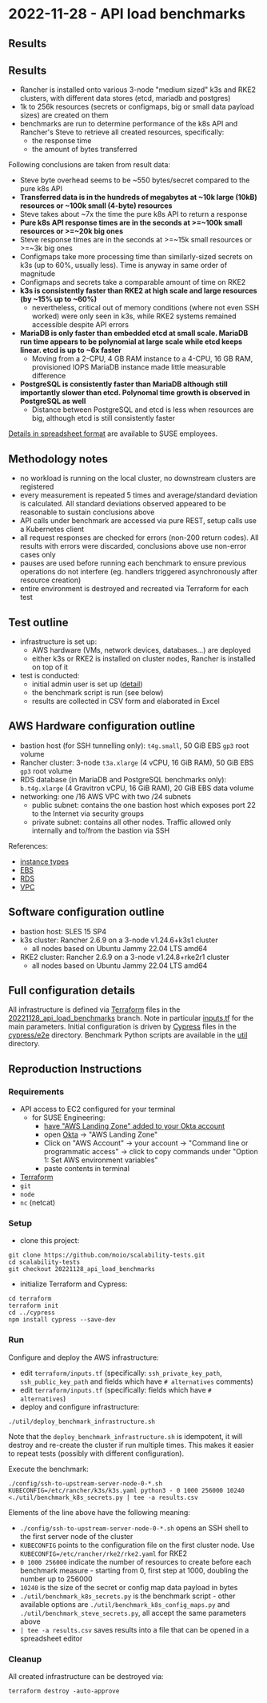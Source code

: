 # 2022-11-28 - API load benchmarks

## Results

## Results

- Rancher is installed onto various 3-node "medium sized" k3s and RKE2 clusters, with different data stores (etcd, mariadb and postgres)
- 1k to 256k resources (secrets or configmaps, big or small data payload sizes) are created on them
- benchmarks are run to determine performance of the k8s API and Rancher's Steve to retrieve all created resources, specifically:
  - the response time
  - the amount of bytes transferred

Following conclusions are taken from result data:
 - Steve byte overhead seems to be ~550 bytes/secret compared to the pure k8s API
 - **Transferred data is in the hundreds of megabytes at ~10k large (10kB) resources or ~100k small (4-byte) resources**
 - Steve takes about ~7x the time the pure k8s API to return a response
 - **Pure k8s API response times are in the seconds at >=~100k small resources or >=~20k big ones**
 - Steve response times are in the seconds at >=~15k small resources or >=~3k big ones
 - Configmaps take more processing time than similarly-sized secrets on k3s (up to 60%, usually less). Time is anyway in same order of magnitude
 - Configmaps and secrets take a comparable amount of time on RKE2
 - **k3s is consistently faster than RKE2 at high scale and large resources (by ~15% up to ~60%)**
   - nevertheless, critical out of memory conditions (where not even SSH worked) were only seen in k3s, while RKE2 systems remained accessible despite API errors
 - **MariaDB is only faster than embedded etcd at small scale. MariaDB run time appears to be polynomial at large scale while etcd keeps linear. etcd is up to ~6x faster**
   - Moving from a 2-CPU, 4 GB RAM instance to a 4-CPU, 16 GB RAM, provisioned IOPS MariaDB instance made little measurable difference
 - **PostgreSQL is consistently faster than MariaDB although still importantly slower than etcd. Polynomal time growth is observed in PostgreSQL as well**
   - Distance between PostgreSQL and etcd is less when resources are big, although etcd is still consistently faster

[Details in spreadsheet format](https://docs.google.com/spreadsheets/d/1dj3J6k1hlWRDFRgTNY1J3lx-a1UMv4Dr/edit?usp=sharing&ouid=100903400512894386615&rtpof=true&sd=true) are available to SUSE employees.

## Methodology notes

- no workload is running on the local cluster, no downstream clusters are registered
- every measurement is repeated 5 times and average/standard deviation is calculated. All standard deviations observed appeared to be reasonable to sustain conclusions above
- API calls under benchmark are accessed via pure REST, setup calls use a Kubernetes client
- all request responses are checked for errors (non-200 return codes). All results with errors were discarded, conclusions above use non-error cases only
- pauses are used before running each benchmark to ensure previous operations do not interfere (eg. handlers triggered asynchronously after resource creation)
- entire environment is destroyed and recreated via Terraform for each test

## Test outline
- infrastructure is set up:
    - AWS hardware (VMs, network devices, databases...) are deployed
    - either k3s or RKE2 is installed on cluster nodes, Rancher is installed on top of it
- test is conducted:
    - initial admin user is set up ([detail](../cypress/cypress/e2e/users.cy.js))
    - the benchmark script is run (see below)
    - results are collected in CSV form and elaborated in Excel

## AWS Hardware configuration outline

- bastion host (for SSH tunnelling only): `t4g.small`, 50 GiB EBS `gp3` root volume
- Rancher cluster: 3-node `t3a.xlarge` (4 vCPU, 16 GiB RAM), 50 GiB EBS `gp3` root volume
- RDS database (in MariaDB and PostgreSQL benchmarks only): `b.t4g.xlarge` (4 Gravitron vCPU, 16 GiB RAM), 20 GiB EBS data volume
- networking: one /16 AWS VPC with two /24 subnets
    - public subnet: contains the one bastion host which exposes port 22 to the Internet via security groups
    - private subnet: contains all other nodes. Traffic allowed only internally and to/from the bastion via SSH

References:
- [instance types](https://aws.amazon.com/ec2/instance-types/)
- [EBS](https://aws.amazon.com/ebs/)
- [RDS](https://aws.amazon.com/rds/)
- [VPC](https://aws.amazon.com/vpc/)

## Software configuration outline

- bastion host: SLES 15 SP4
- k3s cluster: Rancher 2.6.9 on a 3-node v1.24.6+k3s1 cluster
    - all nodes based on Ubuntu Jammy 22.04 LTS amd64
- RKE2 cluster: Rancher 2.6.9 on a 3-node v1.24.8+rke2r1 cluster
    - all nodes based on Ubuntu Jammy 22.04 LTS amd64

## Full configuration details

All infrastructure is defined via [Terraform](https://www.terraform.io/) files in the [20221128_api_load_benchmarks](https://github.com/moio/scalability-tests/tree/20221128_api_load_benchmarks/terraform) branch. Note in particular [inputs.tf](https://github.com/moio/scalability-tests/blob/20221128_api_load_benchmarks/terraform/inputs.tf) for the main parameters.
Initial configuration is driven by [Cypress](https://www.cypress.io/) files in the [cypress/e2e](https://github.com/moio/scalability-tests/tree/20221128_api_load_benchmarks/cypress/cypress/e2e) directory.
Benchmark Python scripts are available in the [util](https://github.com/moio/scalability-tests/tree/20221128_api_load_benchmarks/util) directory.

## Reproduction Instructions

### Requirements

- API access to EC2 configured for your terminal
    - for SUSE Engineering:
        - [have "AWS Landing Zone" added to your Okta account](https://confluence.suse.com/display/CCOE/Requesting+AWS+Access)
        - open [Okta](https://suse.okta.com/) -> "AWS Landing Zone"
        - Click on "AWS Account" -> your account -> "Command line or programmatic access" -> click to copy commands under "Option 1: Set AWS environment variables"
        - paste contents in terminal
- [Terraform](https://www.terraform.io/downloads)
- `git`
- `node`
- `nc` (netcat)

### Setup

- clone this project:
```shell
git clone https://github.com/moio/scalability-tests.git
cd scalability-tests
git checkout 20221128_api_load_benchmarks
```
- initialize Terraform and Cypress:
```shell
cd terraform
terraform init
cd ../cypress
npm install cypress --save-dev
```

### Run

Configure and deploy the AWS infrastructure:
  - edit `terraform/inputs.tf` (specifically: `ssh_private_key_path`, `ssh_public_key_path` and fields which have `# alternatives` comments)
  - edit `terraform/inputs.tf` (specifically: fields which have `# alternatives`)
  - deploy and configure infrastructure:
```shell
./util/deploy_benchmark_infrastructure.sh
```

Note that the `deploy_benchmark_infrastructure.sh` is idempotent, it will destroy and re-create the cluster if run multiple times. This makes it easier to repeat tests (possibly with different configuration).


Execute the benchmark:
```shell
./config/ssh-to-upstream-server-node-0-*.sh KUBECONFIG=/etc/rancher/k3s/k3s.yaml python3 - 0 1000 256000 10240 <./util/benchmark_k8s_secrets.py | tee -a results.csv
```

Elements of the line above have the following meaning:
 - `./config/ssh-to-upstream-server-node-0-*.sh` opens an SSH shell to the first server node of the cluster
 - `KUBECONFIG` points to the configuration file on the first cluster node. Use `KUBECONFIG=/etc/rancher/rke2/rke2.yaml` for RKE2
 - `0 1000 256000` indicate the number of resources to create before each benchmark measure - starting from 0, first step at 1000, doubling the number up to 256000
 - `10240` is the size of the secret or config map data payload in bytes
 - `./util/benchmark_k8s_secrets.py` is the benchmark script - other available options are `./util/benchmark_k8s_config_maps.py` and `./util/benchmark_steve_secrets.py`, all accept the same parameters above
 - `| tee -a results.csv` saves results into a file that can be opened in a spreadsheet editor

### Cleanup

All created infrastructure can be destroyed via:
```shell
terraform destroy -auto-approve
```
